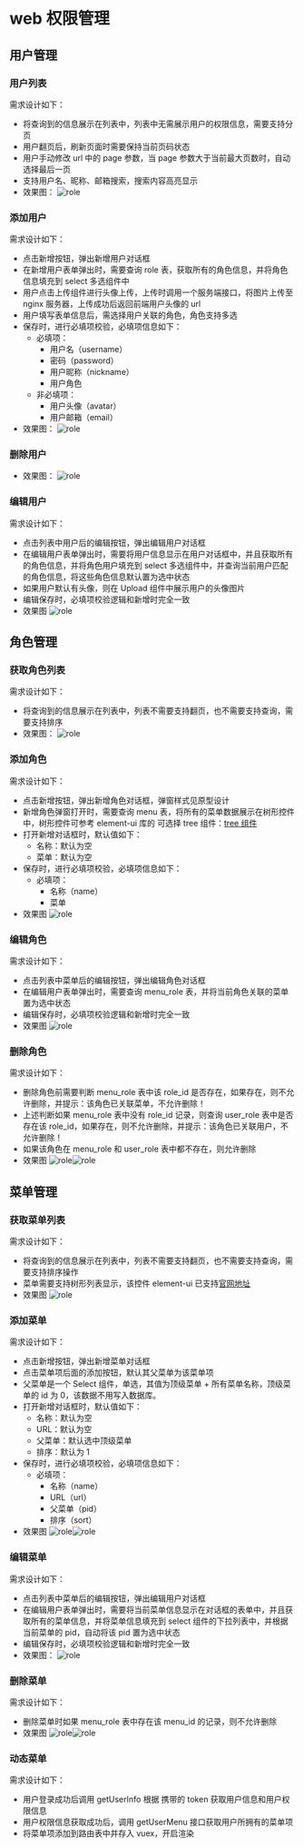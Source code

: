 # web 权限管理

## 用户管理

### 用户列表
需求设计如下：
+ 将查询到的信息展示在列表中，列表中无需展示用户的权限信息，需要支持分页
+ 用户翻页后，刷新页面时需要保持当前页码状态
+ 用户手动修改 url 中的 page 参数，当 page 参数大于当前最大页数时，自动选择最后一页
+ 支持用户名、昵称、邮箱搜索，搜索内容高亮显示
+ 效果图：
![role](../images/advanced/userlist.jpg)

###  添加用户
需求设计如下：
+ 点击新增按钮，弹出新增用户对话框
+ 在新增用户表单弹出时，需要查询 role 表，获取所有的角色信息，并将角色信息填充到 select 多选组件中
+ 用户点击上传组件进行头像上传，上传时调用一个服务端接口，将图片上传至 nginx 服务器，上传成功后返回前端用户头像的 url
+ 用户填写表单信息后，需选择用户关联的角色，角色支持多选
+ 保存时，进行必填项校验，必填项信息如下：
  + 必填项：
    + 用户名（username）
    + 密码（password）
    + 用户昵称（nickname）
    + 用户角色
  + 非必填项：
    + 用户头像（avatar）
    + 用户邮箱（email）
+ 效果图：
![role](../images/advanced/useradd.png)

###  删除用户
+ 效果图：
![role](../images/advanced/userDelete.jpg)

### 编辑用户
需求设计如下：
+ 点击列表中用户后的编辑按钮，弹出编辑用户对话框
+ 在编辑用户表单弹出时，需要将用户信息显示在用户对话框中，并且获取所有的角色信息，并将角色用户填充到 select 多选组件中，并查询当前用户匹配的角色信息，将这些角色信息默认置为选中状态
+ 如果用户默认有头像，则在 Upload 组件中展示用户的头像图片
+ 编辑保存时，必填项校验逻辑和新增时完全一致
+ 效果图
![role](../images/advanced/userUpdate.jpg)


## 角色管理

### 获取角色列表
需求设计如下：
+ 将查询到的信息展示在列表中，列表不需要支持翻页，也不需要支持查询，需要支持排序
+ 效果图：
![role](../images/advanced/roleList.png)

### 添加角色
需求设计如下：
+ 点击新增按钮，弹出新增角色对话框，弹窗样式见原型设计
+ 新增角色弹窗打开时，需要查询 menu 表，将所有的菜单数据展示在树形控件中，树形控件可参考 element-ui 库的 可选择 tree 组件：[tree 组件](https://element.eleme.cn/#/zh-CN/component/tree)
+ 打开新增对话框时，默认值如下：
  + 名称：默认为空
  + 菜单：默认为空
+ 保存时，进行必填项校验，必填项信息如下：
  + 必填项：
    + 名称（name）
    + 菜单
+ 效果图
![role](../images/advanced/roleadd.png)

### 编辑角色
需求设计如下：
+ 点击列表中菜单后的编辑按钮，弹出编辑角色对话框
+ 在编辑用户表单弹出时，需要查询 menu_role 表，并将当前角色关联的菜单置为选中状态
+ 编辑保存时，必填项校验逻辑和新增时完全一致
+ 效果图
![role](../images/advanced/roleUpdate.png)

### 删除角色
需求设计如下：
+ 删除角色前需要判断 menu_role 表中该 role_id 是否存在，如果存在，则不允许删除，并提示：该角色已关联菜单，不允许删除！
+ 上述判断如果 menu_role 表中没有 role_id 记录，则查询 user_role 表中是否存在该 role_id，如果存在，则不允许删除，并提示：该角色已关联用户，不允许删除！
+ 如果该角色在 menu_role 和 user_role 表中都不存在，则允许删除
+ 效果图
![role](../images/advanced/roleDelete.png)![role](../images/advanced/roleDel.png)

## 菜单管理

###  获取菜单列表
需求设计如下：
+ 将查询到的信息展示在列表中，列表不需要支持翻页，也不需要支持查询，需要支持排序操作
+ 菜单需要支持树形列表显示，该控件 element-ui 已支持[官网地址](https://element.eleme.cn/#/zh-CN/component/table)
+ 效果图
![role](../images/advanced/meenList.png)
### 添加菜单
需求设计如下：
+ 点击新增按钮，弹出新增菜单对话框
+ 点击菜单项后面的添加按钮，默认其父菜单为该菜单项
+ 父菜单是一个  Select 组件，单选，其值为顶级菜单 + 所有菜单名称，顶级菜单的 id 为 0，该数据不用写入数据库。
+ 打开新增对话框时，默认值如下：
  + 名称：默认为空
  + URL：默认为空
  + 父菜单：默认选中顶级菜单
  + 排序：默认为 1
+ 保存时，进行必填项校验，必填项信息如下：
  + 必填项：
    + 名称（name）
    + URL（url）
    + 父菜单（pid）
    + 排序（sort）
+ 效果图
![role](../images/advanced/addmenu.jpg)![role](../images/advanced/addmenu2.jpg)


### 编辑菜单
需求设计如下：
+ 点击列表中菜单后的编辑按钮，弹出编辑用户对话框
+ 在编辑用户表单弹出时，需要将当前菜单信息显示在对话框的表单中，并且获取所有的菜单信息，并将菜单信息填充到 select 组件的下拉列表中，并根据当前菜单的 pid，自动将该 pid 置为选中状态
+ 编辑保存时，必填项校验逻辑和新增时完全一致
+ 效果图：
![role](../images/advanced/menuUpdate.jpg)
### 删除菜单
需求设计如下：
+ 删除菜单时如果 menu_role 表中存在该 menu_id 的记录，则不允许删除
+ 效果图
![role](../images/advanced/menuDelete.jpg)![role](../images/advanced/menuDel.jpg)


### 动态菜单
需求设计如下：
+ 用户登录成功后调用 getUserInfo 根据 携带的 token 获取用户信息和用户权限信息
+ 用户权限信息获取成功后，调用 getUserMenu 接口获取用户所拥有的菜单项
+ 将菜单项添加到路由表中并存入 vuex，开启渲染